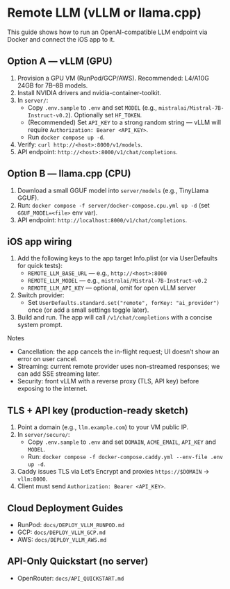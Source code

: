 Remote LLM (vLLM or llama.cpp)
==============================

This guide shows how to run an OpenAI-compatible LLM endpoint via Docker and connect the iOS app to it.

Option A — vLLM (GPU)
---------------------
1) Provision a GPU VM (RunPod/GCP/AWS). Recommended: L4/A10G 24GB for 7B–8B models.
2) Install NVIDIA drivers and nvidia-container-toolkit.
3) In `server/`:
   - Copy `.env.sample` to `.env` and set `MODEL` (e.g., `mistralai/Mistral-7B-Instruct-v0.2`). Optionally set `HF_TOKEN`.
   - (Recommended) Set `API_KEY` to a strong random string — vLLM will require `Authorization: Bearer <API_KEY>`.
   - Run `docker compose up -d`.
4) Verify: `curl http://<host>:8000/v1/models`.
5) API endpoint: `http://<host>:8000/v1/chat/completions`.

Option B — llama.cpp (CPU)
--------------------------
1) Download a small GGUF model into `server/models` (e.g., TinyLlama GGUF).
2) Run: `docker compose -f server/docker-compose.cpu.yml up -d` (set `GGUF_MODEL=<file>` env var).
3) API endpoint: `http://localhost:8000/v1/chat/completions`.

iOS app wiring
--------------
1) Add the following keys to the app target Info.plist (or via UserDefaults for quick tests):
   - `REMOTE_LLM_BASE_URL` — e.g., `http://<host>:8000`
   - `REMOTE_LLM_MODEL` — e.g., `mistralai/Mistral-7B-Instruct-v0.2`
   - `REMOTE_LLM_API_KEY` — optional, omit for open vLLM server
2) Switch provider:
   - Set `UserDefaults.standard.set("remote", forKey: "ai_provider")` once (or add a small settings toggle later).
3) Build and run. The app will call `/v1/chat/completions` with a concise system prompt.

Notes
- Cancellation: the app cancels the in-flight request; UI doesn’t show an error on user cancel.
- Streaming: current remote provider uses non-streamed responses; we can add SSE streaming later.
- Security: front vLLM with a reverse proxy (TLS, API key) before exposing to the internet.

TLS + API key (production-ready sketch)
--------------------------------------
1) Point a domain (e.g., `llm.example.com`) to your VM public IP.
2) In `server/secure/`:
   - Copy `.env.sample` to `.env` and set `DOMAIN`, `ACME_EMAIL`, `API_KEY` and `MODEL`.
   - Run: `docker compose -f docker-compose.caddy.yml --env-file .env up -d`.
3) Caddy issues TLS via Let’s Encrypt and proxies `https://$DOMAIN` → `vllm:8000`.
4) Client must send `Authorization: Bearer <API_KEY>`.

Cloud Deployment Guides
-----------------------
- RunPod: `docs/DEPLOY_VLLM_RUNPOD.md`
- GCP: `docs/DEPLOY_VLLM_GCP.md`
- AWS: `docs/DEPLOY_VLLM_AWS.md`

API-Only Quickstart (no server)
-------------------------------
- OpenRouter: `docs/API_QUICKSTART.md`
